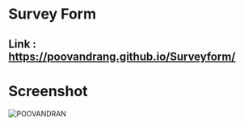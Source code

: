 # Survey Form
## Link : https://poovandrang.github.io/Surveyform/

# Screenshot
![POOVANDRAN](https://github.com/poovandrang/Surveyform/assets/136569530/a313caca-bd7c-4282-9054-3b0dddec3b0f)
